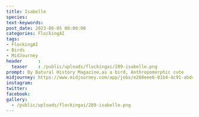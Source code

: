 ```yaml
---
title: Isabelle
species: 
text-keywords: 
post_date: 2023-06-05 00:00:00
categories: FlockingAI
tags:
- FlockingAI
- Birds
- MidJourney 
header      :
  teaser    : /public/uploads/flockingai/289-isabelle.png
prompt: By Batural History Magazine,as a bird, Anthropomorphic cute
midjourney: https://www.midjourney.com/app/jobs/e268eee6-01b4-4c91-abd4-a0e77a5bb44f
instagram: 
twitter: 
facebook: 
gallery: 
  - /public/uploads/flockingai/289-isabelle.png
---
```


